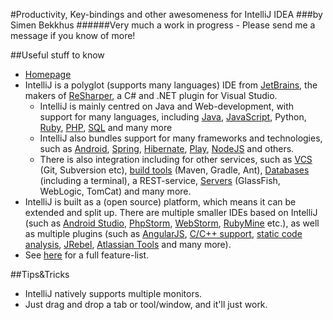 #Productivity, Key-bindings and other awesomeness for IntelliJ IDEA
###by Simen Bekkhus
######Very much a work in progress - Please send me a message if you know of more!

##Useful stuff to know
* [Homepage][1]
* IntelliJ is a polyglot (supports many languages) IDE from [JetBrains][2], the makers of [ReSharper][3], a C# and .NET plugin for Visual Studio.
    * IntelliJ is mainly centred on Java and Web-development, with support for many languages, including [Java][4], [JavaScript][5], Python, [Ruby][6], [PHP][7], [SQL][8] and many more
    * IntelliJ also bundles support for many frameworks and technologies, such as [Android][9], [Spring][10], [Hibernate][11], [Play][12], [NodeJS][13] and others.
    * There is also integration including for other services, such as [VCS][14] (Git, Subversion etc), [build tools][15] (Maven, Gradle, Ant), [Databases][8] (including a terminal), a REST-service, [Servers][16] (GlassFish, WebLogic, TomCat) and many more.
* IntelliJ is built as a (open source) platform, which means it can be extended and split up. There are multiple smaller IDEs based on IntelliJ (such as [Android Studio][17], [PhpStorm][18], [WebStorm][19], [RubyMine][20] etc.), as well as multiple plugins (such as [AngularJS][21], [C/C++ support][22], [static code analysis][23], [JRebel][24], [Atlassian Tools][25] and many more).
* See [here][26] for a full feature-list.

##Tips&Tricks
* IntelliJ natively supports multiple monitors.
 * Just drag and drop a tab or tool/window, and it'll just work.

[1]:http://www.jetbrains.com/idea/
[2]:http://www.jetbrains.com/
[3]:http://www.jetbrains.com/resharper/
[4]:http://www.jetbrains.com/idea/features/code_editor.html
[5]:http://www.jetbrains.com/editors/javascript_editor.jsp
[6]:http://www.jetbrains.com/idea/features/ruby_rails.html
[7]:http://www.jetbrains.com/idea/features/php_editor.html
[8]:http://www.jetbrains.com/idea/features/database_tools.html
[9]:http://www.jetbrains.com/idea/features/android.html
[10]:http://www.jetbrains.com/idea/features/spring_framework.html
[11]:http://www.jetbrains.com/idea/features/jpa_hibernate.html
[12]:http://www.jetbrains.com/idea/features/play_framework.html
[13]:http://www.jetbrains.com/idea/features/nodejs.html
[14]:http://www.jetbrains.com/idea/features/version_control.html
[15]:http://www.jetbrains.com/idea/features/build_tools.html
[16]:http://www.jetbrains.com/idea/features/java_ee.html
[17]:http://developer.android.com/sdk/installing/studio.html
[18]:http://www.jetbrains.com/phpstorm/
[19]:http://www.jetbrains.com/webstorm/
[20]:http://www.jetbrains.com/ruby/
[21]:http://plugins.jetbrains.com/plugin/6971
[22]:http://plugins.jetbrains.com/plugin/1373
[23]:http://plugins.jetbrains.com/plugin/4594
[24]:http://plugins.jetbrains.com/plugin/4441
[25]:http://plugins.jetbrains.com/plugin/2190
[26]:http://www.jetbrains.com/idea/features/index.html
